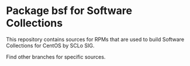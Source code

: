 # Package bsf for Software Collections

This repository contains sources for RPMs that are used
to build Software Collections for CentOS by SCLo SIG.

Find other branches for specific sources.

